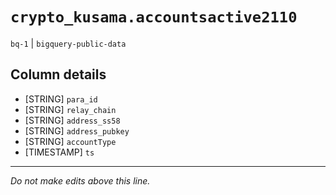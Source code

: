 # `crypto_kusama.accountsactive2110`
`bq-1` | `bigquery-public-data`

## Column details
* [STRING]    `para_id`
* [STRING]    `relay_chain`
* [STRING]    `address_ss58`
* [STRING]    `address_pubkey`
* [STRING]    `accountType`
* [TIMESTAMP] `ts`

-------------------------------------------------------------------------------
*Do not make edits above this line.*
